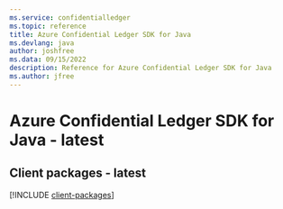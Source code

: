 ```yaml
---
ms.service: confidentialledger
ms.topic: reference
title: Azure Confidential Ledger SDK for Java
ms.devlang: java
author: joshfree
ms.data: 09/15/2022
description: Reference for Azure Confidential Ledger SDK for Java
ms.author: jfree
---
```

# Azure Confidential Ledger SDK for Java - latest

## Client packages - latest
[!INCLUDE [client-packages](confidential-ledger-client-index.md)]